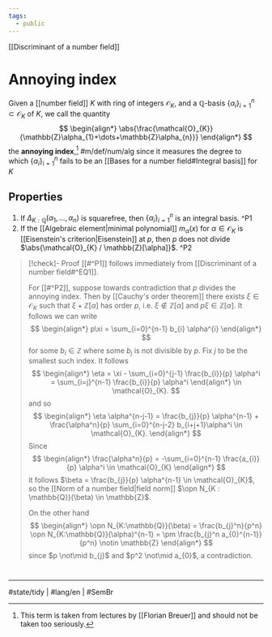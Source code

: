 ```yaml
---
tags:
  - public
---
```

[[Discriminant of a number field]]
# Annoying index

Given a [[number field]] $K$ with ring of integers $\mathcal{O}_{K}$,
and a $\mathbb{Q}$-basis $\{ \alpha_{i} \}_{i=1}^n \subset \mathcal{O}_{K}$ of $K$, we call the quantity
$$
\begin{align*}
\abs{\frac{\mathcal{O}_{K}}{\mathbb{Z}\alpha_{1}+\dots+\mathbb{Z}\alpha_{n}}}
\end{align*}
$$
the **annoying index**,[^1] #m/def/num/alg 
since it measures the degree to which $\{ \alpha_{i} \}_{i=1}^n$ fails to be an [[Bases for a number field#Integral basis]] for $K$

## Properties

1. If $\Delta_{K:\mathbb{Q}}(\alpha_{1},\dots,\alpha_{n})$ is squarefree, then  $\{ \alpha_{i} \}_{i=1}^n$ is an integral basis. ^P1
2. If the [[Algebraic element|minimal polynomial]] $m_{\alpha}(x)$ for $\alpha \in \mathcal{O}_{K}$ is [[Eisenstein's criterion|Eisenstein]] at $p$, then $p$ does not divide $\abs{\mathcal{O}_{K} / \mathbb{Z}[\alpha]}$. ^P2

> [!check]- Proof
> [[#^P1]] follows immediately from [[Discriminant of a number field#^EQ1]].
> 
> For [[#^P2]], suppose towards contradiction that $p$ divides the annoying index.
> Then by [[Cauchy's order theorem]] there exists $\xi \in \mathcal{O}_{K}$ such that $\xi + \mathbb{Z}[\alpha]$ has order $p$,
> i.e. $\xi \notin \mathbb{Z}[\alpha]$ and $p\xi \in \mathbb{Z}[\alpha]$.
> It follows we can write
> $$
> \begin{align*}
> p\xi = \sum_{i=0}^{n-1} b_{i} \alpha^{i}
> \end{align*}
> $$
> for some $b_{i} \in \mathbb{Z}$ where some $b_{j}$ is not divisible by $p$.
> Fix $j$ to be the smallest such index.
> It follows
> $$
> \begin{align*}
> \eta = \xi - \sum_{i=0}^{j-1} \frac{b_{i}}{p} \alpha^i = \sum_{i=j}^{n-1} \frac{b_{i}}{p} \alpha^i
> \end{align*} \in \mathcal{O}_{K}.
> $$
> and so
> $$
> \begin{align*}
> \eta \alpha^{n-j-1} = \frac{b_{j}}{p} \alpha^{n-1} + \frac{\alpha^n}{p} \sum_{i=0}^{n-j-2} b_{i+j+1}\alpha^i \in \mathcal{O}_{K}.
> \end{align*}
> $$
> Since
> $$
> \begin{align*}
> \frac{\alpha^n}{p} = -\sum_{i=0}^{n-1} \frac{a_{i}}{p} \alpha^i \in \mathcal{O}_{K}
> \end{align*}
> $$
> it follows $\beta = \frac{b_{j}}{p} \alpha^{n-1} \in \mathcal{O}_{K}$,
> so the [[Norm of a number field|field norm]] $\opn N_{K : \mathbb{Q}}(\beta) \in \mathbb{Z}$.
> 
> On the other hand
> $$
> \begin{align*}
> \opn N_{K:\mathbb{Q}}(\beta) = \frac{b_{j}^n}{p^n} \opn N_{K:\mathbb{Q}}(\alpha)^{n-1} = \pm \frac{b_{j}^n a_{0}^{n-1}}{p^n} \notin \mathbb{Z}
> \end{align*}
> $$
> since $p \not\mid b_{j}$ and $p^2 \not\mid a_{0}$, a contradiction. <span class="QED"/>

#
---
#state/tidy | #lang/en | #SemBr

[^1]: This term is taken from lectures by [[Florian Breuer]] and should not be taken too seriously.
